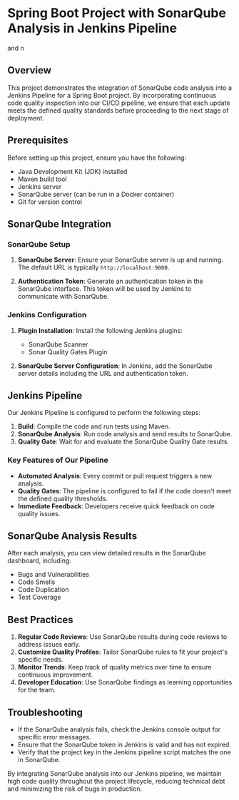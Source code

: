 # Spring Boot Project with SonarQube Analysis in Jenkins Pipeline
 and n
## Overview

This project demonstrates the integration of SonarQube code analysis into a Jenkins Pipeline for a Spring Boot project. By incorporating continuous code quality inspection into our CI/CD pipeline, we ensure that each update meets the defined quality standards before proceeding to the next stage of deployment.

## Prerequisites

Before setting up this project, ensure you have the following:

- Java Development Kit (JDK) installed
- Maven build tool
- Jenkins server
- SonarQube server (can be run in a Docker container)
- Git for version control

## SonarQube Integration

### SonarQube Setup

1. **SonarQube Server**: Ensure your SonarQube server is up and running. The default URL is typically `http://localhost:9000`.

2. **Authentication Token**: Generate an authentication token in the SonarQube interface. This token will be used by Jenkins to communicate with SonarQube.

### Jenkins Configuration

1. **Plugin Installation**: Install the following Jenkins plugins:
   - SonarQube Scanner
   - Sonar Quality Gates Plugin

2. **SonarQube Server Configuration**: In Jenkins, add the SonarQube server details including the URL and authentication token.

## Jenkins Pipeline

Our Jenkins Pipeline is configured to perform the following steps:

1. **Build**: Compile the code and run tests using Maven.
2. **SonarQube Analysis**: Run code analysis and send results to SonarQube.
3. **Quality Gate**: Wait for and evaluate the SonarQube Quality Gate results.

### Key Features of Our Pipeline

- **Automated Analysis**: Every commit or pull request triggers a new analysis.
- **Quality Gates**: The pipeline is configured to fail if the code doesn't meet the defined quality thresholds.
- **Immediate Feedback**: Developers receive quick feedback on code quality issues.

## SonarQube Analysis Results

After each analysis, you can view detailed results in the SonarQube dashboard, including:

- Bugs and Vulnerabilities
- Code Smells
- Code Duplication
- Test Coverage

## Best Practices

1. **Regular Code Reviews**: Use SonarQube results during code reviews to address issues early.
2. **Customize Quality Profiles**: Tailor SonarQube rules to fit your project's specific needs.
3. **Monitor Trends**: Keep track of quality metrics over time to ensure continuous improvement.
4. **Developer Education**: Use SonarQube findings as learning opportunities for the team.

## Troubleshooting

- If the SonarQube analysis fails, check the Jenkins console output for specific error messages.
- Ensure that the SonarQube token in Jenkins is valid and has not expired.
- Verify that the project key in the Jenkins pipeline script matches the one in SonarQube.


By integrating SonarQube analysis into our Jenkins pipeline, we maintain high code quality throughout the project lifecycle, reducing technical debt and minimizing the risk of bugs in production.
